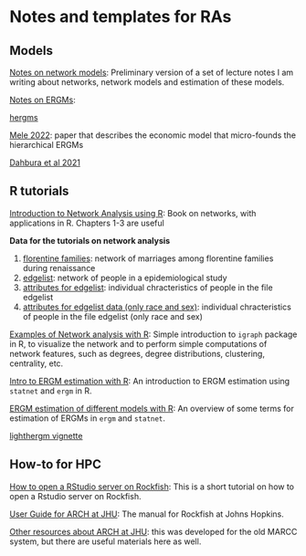 # Notes and templates for RAs


## Models

[Notes on network models](models/lecturenotes_networks.pdf): Preliminary version of a set of lecture notes I am writing about networks, network models and estimation of these models. 

[Notes on ERGMs](): 

[hergms]()

[Mele 2022](http://meleangelo.github.io/files/homophily_dec2019_revisionJBES.pdf): paper that describes the economic model that micro-founds the hierarchical ERGMs

[Dahbura et al 2021](https://arxiv.org/abs/2105.12704)

## R tutorials

[Introduction to Network Analysis using R](https://yunranchen.github.io/intro-net-r/): Book on networks, with applications in R. Chapters 1-3 are useful

**Data for the tutorials on network analysis** 

1. [florentine families](Rtutorials/firenze.txt): network of marriages among florentine families during renaissance
2. [edgelist](Rtutorials/edgelist.txt): network of people in a epidemiological study
3. [attributes for edgelist](Rtutorials/nodal.attr.txt): individual chracteristics of people in the file edgelist
4. [attributes for edgelist data (only race and sex)](Rtutorials/attr.txt): individual chracteristics of people in the file edgelist (only race and sex)

[Examples of Network analysis with R](Rtutorials/tutorial_igraph.Rmd): Simple introduction to `igraph` package in R, to visualize the network and to perform simple computations of network features, such as degrees, degree distributions, clustering, centrality, etc.

[Intro to ERGM estimation with R](Rtutorials/statnet_intro.Rmd): An introduction to ERGM estimation using `statnet` and `ergm` in R. 

[ERGM estimation of different models with R](Rtutorials/statnet_models.Rmd): An overview of some terms for estimation of ERGMs in `ergm` and `statnet`.

[lighthergm vignette]()


## How-to for HPC
[How to open a RStudio server on Rockfish](howto/OpenRStudioServer.md): This is a short tutorial on how to open a Rstudio server on Rockfish.

[User Guide for ARCH at JHU](https://www.arch.jhu.edu/guide/): The manual for Rockfish at Johns Hopkins. 

[Other resources about ARCH at JHU](https://marcc.readthedocs.io): this was developed for the old MARCC system, but there are useful materials here as well.
